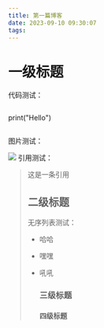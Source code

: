 ```yaml
---
title: 第一篇博客
date: 2023-09-10 09:30:07
tags:
---
```


# 一级标题 

代码测试： 

```py 
```

print("Hello") 

```
```



 图片测试： 

![](http://mculover666.cn/blog/20191031/R4mWMXsrRKxu.png?imageslim) 引用测试：

> 这是一条引用 
>
> ## 二级标题 
>
> 无序列表测试：
>
> - 哈哈 
>
> - 嘿嘿 
>
> - 吼吼 
>
>   ### 三级标题
>
>    #### 四级标题 
>
>   
